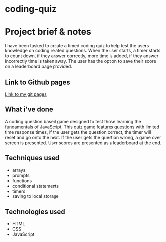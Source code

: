 # coding-quiz

# Project brief & notes

I have been tasked to create a timed coding quiz to help test the users knowledge on coding related questions. When the user starts, a timer starts to count down, if they answer correctly, more time is added, if they answer incorrectly time is taken away. The user has the option to save their score on a leaderboard page provided.

## Link to Github pages

<a href= "https://tigerbath.github.io/coding-quiz">Link to my git pages</a>

## What i've done

A coding question based game designed to test those learning the fundamentals of JavaScript. This quiz game features questions with limited time response times, if the user gets the question correct, the timer will reset and go onto the next. If the user gets the question wrong, a game over screen is presented. User scores are presented as a leaderboard at the end.

## Techniques used

- arrays
- prompts
- functions
- conditional statements
- timers
- saving to local storage

## Technologies used

- HTML
- CSS
- JavaScript
